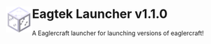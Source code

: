 # <img src=".github/assets/Glasses.png" alt="Logo"  align="left" width="60px"> Eagtek Launcher v1.1.0 
A Eaglercraft launcher for launching versions of eaglercraft! <br>
